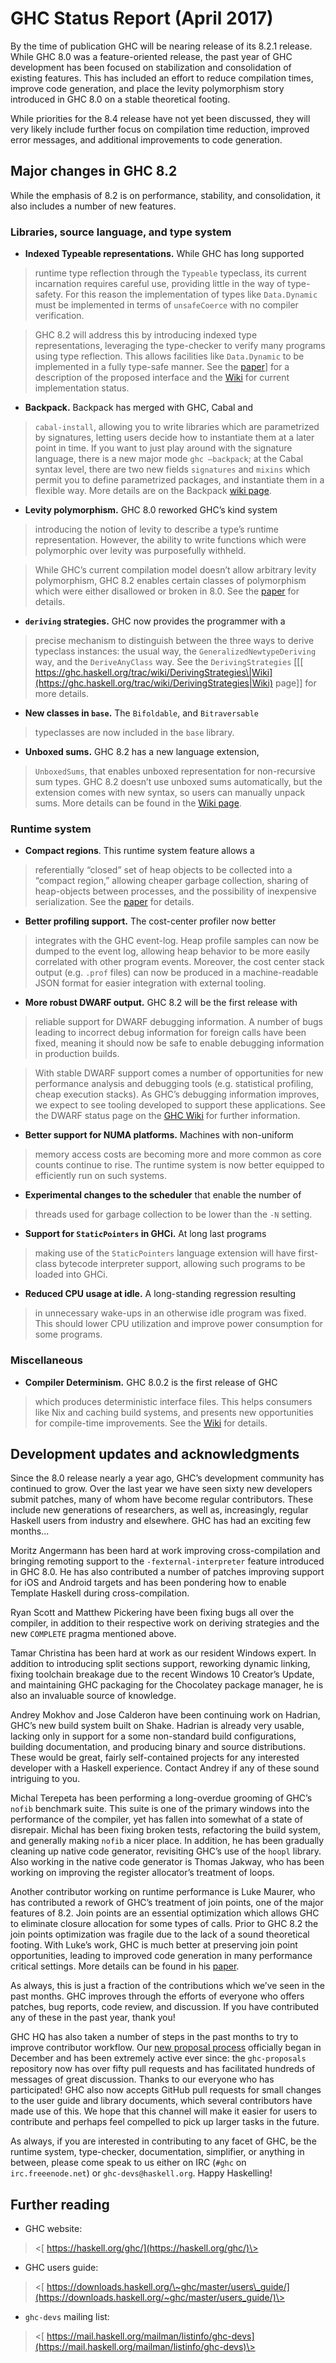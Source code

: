 # GHC Status Report (April 2017)



By the time of publication GHC will be nearing release of its 8.2.1
release. While GHC 8.0 was a feature-oriented release, the past year of
GHC development has been focused on stabilization and consolidation of
existing features. This has included an effort to reduce compilation
times, improve code generation, and place the levity polymorphism story
introduced in GHC 8.0 on a stable theoretical footing.



While priorities for the 8.4 release have not yet been discussed, they
will very likely include further focus on compilation time reduction,
improved error messages, and additional improvements to code generation.


## Major changes in GHC 8.2



While the emphasis of 8.2 is on performance, stability, and
consolidation, it also includes a number of new features.


### Libraries, source language, and type system


-   **Indexed Typeable representations.** While GHC has long supported

>
>
> runtime type reflection through the `Typeable` typeclass, its
> current incarnation requires careful use, providing little in the
> way of type-safety. For this reason the implementation of types like
> `Data.Dynamic` must be implemented in terms of `unsafeCoerce` with
> no compiler verification.
>
>

>
>
> GHC 8.2 will address this by introducing indexed type
> representations, leveraging the type-checker to verify many programs
> using type reflection. This allows facilities like `Data.Dynamic` to
> be implemented in a fully type-safe manner. See the [
> paper](https://research.microsoft.com/en-us/um/people/simonpj/papers/haskell-dynamic/)\] for a
> description of the proposed interface and the [
> Wiki](https://ghc.haskell.org/trac/ghc/wiki/Typeable/BenGamari) for current
> implementation status.
>
>

-   **Backpack.** Backpack has merged with GHC, Cabal and

>
>
> `cabal-install`, allowing you to write libraries which are
> parametrized by signatures, letting users decide how to instantiate
> them at a later point in time. If you want to just play around with
> the signature language, there is a new major mode `ghc –backpack`;
> at the Cabal syntax level, there are two new fields `signatures` and
> `mixins` which permit you to define parametrized packages, and
> instantiate them in a flexible way. More details are on the Backpack
> [ wiki page](https://ghc.haskell.org/trac/wiki/Backpack).
>
>

-   **Levity polymorphism.** GHC 8.0 reworked GHC’s kind system

>
>
> introducing the notion of levity to describe a type’s
> runtime representation. However, the ability to write functions
> which were polymorphic over levity was purposefully withheld.
>
>

>
>
> While GHC’s current compilation model doesn’t allow arbitrary levity
> polymorphism, GHC 8.2 enables certain classes of polymorphism which
> were either disallowed or broken in 8.0. See the [
> paper](https://www.microsoft.com/en-us/research/publication/levity-polymorphism/) for details.
>
>

-   **`deriving` strategies.** GHC now provides the programmer with a

>
>
> precise mechanism to distinguish between the three ways to derive
> typeclass instances: the usual way, the `GeneralizedNewtypeDeriving`
> way, and the `DeriveAnyClass` way. See the `DerivingStrategies` \[\[[
> https://ghc.haskell.org/trac/wiki/DerivingStrategies\|Wiki](https://ghc.haskell.org/trac/wiki/DerivingStrategies|Wiki)
> page\]\] for more details.
>
>

-   **New classes in `base`.** The `Bifoldable`, and `Bitraversable`

>
>
> typeclasses are now included in the `base` library.
>
>

-   **Unboxed sums.** GHC 8.2 has a new language extension,

>
>
> `UnboxedSums`, that enables unboxed representation for non-recursive
> sum types. GHC 8.2 doesn’t use unboxed sums automatically, but the
> extension comes with new syntax, so users can manually unpack sums.
> More details can be found in the [
> Wiki page](https://ghc.haskell.org/trac/ghc/wiki/UnpackedSumTypes).
>
>

### Runtime system


-   **Compact regions**. This runtime system feature allows a

>
>
> referentially “closed” set of heap objects to be collected into a
> “compact region,” allowing cheaper garbage collection, sharing of
> heap-objects between processes, and the possibility of
> inexpensive serialization. See the [
> paper](http://ezyang.com/papers/ezyang15-cnf.pdf) for details.
>
>

-   **Better profiling support.** The cost-center profiler now better

>
>
> integrates with the GHC event-log. Heap profile samples can now be
> dumped to the event log, allowing heap behavior to be more easily
> correlated with other program events. Moreover, the cost center
> stack output (e.g. `.prof` files) can now be produced in a
> machine-readable JSON format for easier integration with
> external tooling.
>
>

-   **More robust DWARF output.** GHC 8.2 will be the first release with

>
>
> reliable support for DWARF debugging information. A number of bugs
> leading to incorrect debug information for foreign calls have been
> fixed, meaning it should now be safe to enable debugging information
> in production builds.
>
>

>
>
> With stable DWARF support comes a number of opportunities for new
> performance analysis and debugging tools (e.g. statistical
> profiling, cheap execution stacks). As GHC’s debugging information
> improves, we expect to see tooling developed to support
> these applications. See the DWARF status page on the [
> GHC Wiki](https://ghc.haskell.org/trac/ghc/wiki/DWARF/Status)
> for further information.
>
>

-   **Better support for NUMA platforms.** Machines with non-uniform

>
>
> memory access costs are becoming more and more common as core counts
> continue to rise. The runtime system is now better equipped to
> efficiently run on such systems.
>
>

-   **Experimental changes to the scheduler** that enable the number of

>
>
> threads used for garbage collection to be lower than the
> `-N` setting.
>
>

-   **Support for `StaticPointers` in GHCi.** At long last programs

>
>
> making use of the `StaticPointers` language extension will have
> first-class bytecode interpreter support, allowing such programs to
> be loaded into GHCi.
>
>

-   **Reduced CPU usage at idle.** A long-standing regression resulting

>
>
> in unnecessary wake-ups in an otherwise idle program was fixed. This
> should lower CPU utilization and improve power consumption for
> some programs.
>
>

### Miscellaneous


-   **Compiler Determinism.** GHC 8.0.2 is the first release of GHC

>
>
> which produces deterministic interface files. This helps consumers
> like Nix and caching build systems, and presents new opportunities
> for compile-time improvements. See the [
> Wiki](https://ghc.haskell.org/trac/ghc/wiki/DeterministicBuilds) for details.
>
>

## Development updates and acknowledgments



Since the 8.0 release nearly a year ago, GHC’s development community has
continued to grow. Over the last year we have seen sixty new developers
submit patches, many of whom have become regular contributors. These
include new generations of researchers, as well as, increasingly,
regular Haskell users from industry and elsewhere. GHC has had an
exciting few months...



Moritz Angermann has been hard at work improving cross-compilation and
bringing remoting support to the `-fexternal-interpreter` feature
introduced in GHC 8.0. He has also contributed a number of patches
improving support for iOS and Android targets and has been pondering how
to enable Template Haskell during cross-compilation.



Ryan Scott and Matthew Pickering have been fixing bugs all over the
compiler, in addition to their respective work on deriving strategies
and the new `COMPLETE` pragma mentioned above.



Tamar Christina has been hard at work as our resident Windows expert. In
addition to introducing split sections support, reworking dynamic
linking, fixing toolchain breakage due to the recent Windows 10
Creator’s Update, and maintaining GHC packaging for the Chocolatey
package manager, he is also an invaluable source of knowledge.



Andrey Mokhov and Jose Calderon have been continuing work on Hadrian,
GHC’s new build system built on Shake. Hadrian is already very usable,
lacking only in support for a some non-standard build configurations,
building documentation, and producing binary and source distributions.
These would be great, fairly self-contained projects for any interested
developer with a Haskell experience. Contact Andrey if any of these
sound intriguing to you.



Michal Terepeta has been performing a long-overdue grooming of GHC’s
`nofib` benchmark suite. This suite is one of the primary windows into
the performance of the compiler, yet has fallen into somewhat of a state
of disrepair. Michal has been fixing broken tests, refactoring the build
system, and generally making `nofib` a nicer place. In addition, he has
been gradually cleaning up native code generator, revisiting GHC’s use
of the `hoopl` library. Also working in the native code generator is
Thomas Jakway, who has been working on improving the register
allocator’s treatment of loops.



Another contributor working on runtime performance is Luke Maurer, who
has contributed a rework of GHC’s treatment of join points, one of the
major features of 8.2. Join points are an essential optimization which
allows GHC to eliminate closure allocation for some types of calls.
Prior to GHC 8.2 the join points optimization was fragile due to the
lack of a sound theoretical footing. With Luke’s work, GHC is much
better at preserving join point opportunities, leading to improved code
generation in many performance critical settings. More details can be
found in his [
paper](https://www.microsoft.com/en-us/research/publication/compiling-without-continuations).



As always, this is just a fraction of the contributions which we’ve seen
in the past months. GHC improves through the efforts of everyone who
offers patches, bug reports, code review, and discussion. If you have
contributed any of these in the past year, thank you!



GHC HQ has also taken a number of steps in the past months to try to
improve contributor workflow. Our [
new proposal process](https://github.com/ghc-proposals/ghc-proposals) officially
began in December and has been extremely active ever since: the
`ghc-proposals` repository now has over fifty pull requests and has
facilitated hundreds of messages of great discussion. Thanks to our
everyone who has participated! GHC also now accepts GitHub pull requests
for small changes to the user guide and library documents, which several
contributors have made use of this. We hope that this channel will make
it easier for users to contribute and perhaps feel compelled to pick up
larger tasks in the future.



As always, if you are interested in contributing to any facet of GHC, be
the runtime system, type-checker, documentation, simplifier, or anything
in between, please come speak to us either on IRC (`#ghc` on
`irc.freeenode.net`) or `ghc-devs@haskell.org`. Happy Haskelling!


## Further reading


-   GHC website:

>
>
> \<[ https://haskell.org/ghc/](https://haskell.org/ghc/)\>
>
>

-   GHC users guide:

>
>
> \<[
> https://downloads.haskell.org/\~ghc/master/users\_guide/](https://downloads.haskell.org/~ghc/master/users_guide/)\>
>
>

-   `ghc-devs` mailing list:

>
>
> \<[
> https://mail.haskell.org/mailman/listinfo/ghc-devs](https://mail.haskell.org/mailman/listinfo/ghc-devs)\>
>
>

